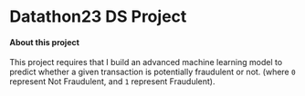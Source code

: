 # Datathon23 DS Project
#### About this project
This project requires that I build an advanced machine learning model to predict whether a given transaction is potentially fraudulent or not. (where `0` represent Not Fraudulent, and `1` represent Fraudulent). 
